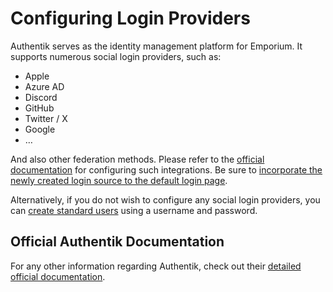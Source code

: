 # Configuring Login Providers

Authentik serves as the identity management platform for Emporium. It supports numerous social login providers, such as:

* Apple
* Azure AD
* Discord
* GitHub
* Twitter / X
* Google
* …

And also other federation methods. Please refer to the [official documentation](https://goauthentik.io/integrations/sources) for configuring such integrations. Be sure to [incorporate the newly created login source to the default login page](https://goauthentik.io/integrations/sources/general#add-sources-to-default-login-page).

Alternatively, if you do not wish to configure any social login providers, you can [create standard users](https://goauthentik.io/docs/user-group-role/user/user_basic_operations) using a username and password.

## Official Authentik Documentation

For any other information regarding Authentik, check out their [detailed official documentation](https://goauthentik.io/docs/).